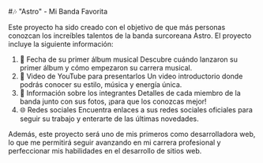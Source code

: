 #🎶 "Astro" - Mi Banda Favorita

Este proyecto ha sido creado con el objetivo de que más personas conozcan los increíbles talentos de la banda surcoreana Astro. El proyecto incluye la siguiente información:

1. 📅 Fecha de su primer álbum musical
Descubre cuándo lanzaron su primer álbum y cómo empezaron su carrera musical.
2. 🎥 Video de YouTube para presentarlos
Un video introductorio donde podrás conocer su estilo, música y energía única.
3. 👥 Información sobre los integrantes
Detalles de cada miembro de la banda junto con sus fotos, ¡para que los conozcas mejor!
4. 🌐 Redes sociales
Encuentra enlaces a sus redes sociales oficiales para seguir su trabajo y enterarte de las últimas novedades.

Además, este proyecto será uno de mis primeros como desarrolladora web, lo que me permitirá seguir avanzando en mi carrera profesional y perfeccionar mis habilidades en el desarrollo de sitios web.
